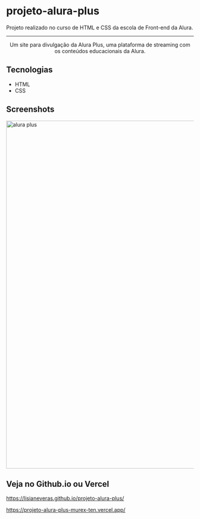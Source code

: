 # projeto-alura-plus
Projeto realizado no curso de HTML e CSS da escola de Front-end da Alura.

<hr>

<p align="center">Um site para divulgação da Alura Plus, uma plataforma de streaming com os conteúdos educacionais da Alura.</p>

## Tecnologias
* HTML
* CSS

## Screenshots
<img width="932" alt="alura plus" src="https://github.com/user-attachments/assets/721d3e52-f5b0-40c8-bd30-19d98ed042c8">

## Veja no Github.io ou Vercel

https://lisianeveras.github.io/projeto-alura-plus/

https://projeto-alura-plus-murex-ten.vercel.app/
